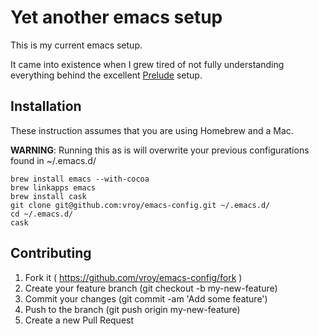 # Yet another emacs setup

This is my current emacs setup.

It came into existence when I grew tired of not fully understanding everything behind the excellent [Prelude](https://github.com/bbatsov/prelude) setup.

## Installation

These instruction assumes that you are using Homebrew and a Mac.

**WARNING**: Running this as is will overwrite your previous configurations found in ~/.emacs.d/

    brew install emacs --with-cocoa
    brew linkapps emacs
    brew install cask
    git clone git@github.com:vroy/emacs-config.git ~/.emacs.d/
    cd ~/.emacs.d/
    cask


## Contributing

1. Fork it ( https://github.com/vroy/emacs-config/fork )
2. Create your feature branch (git checkout -b my-new-feature)
3. Commit your changes (git commit -am 'Add some feature')
4. Push to the branch (git push origin my-new-feature)
5. Create a new Pull Request
